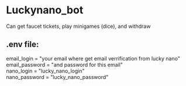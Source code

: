 # Luckynano_bot
Can get faucet tickets, play minigames (dice), and withdraw

## .env file:<br />
email_login = "your email where get email verrification from lucky nano"<br />
email_password = "and password for this email"<br />
nano_login = "lucky_nano_login"<br />
nano_password = "lucky_nano_password"<br />

